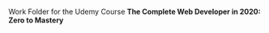 Work Folder for the Udemy Course <strong>The Complete Web Developer in 2020: Zero to Mastery</strong>
